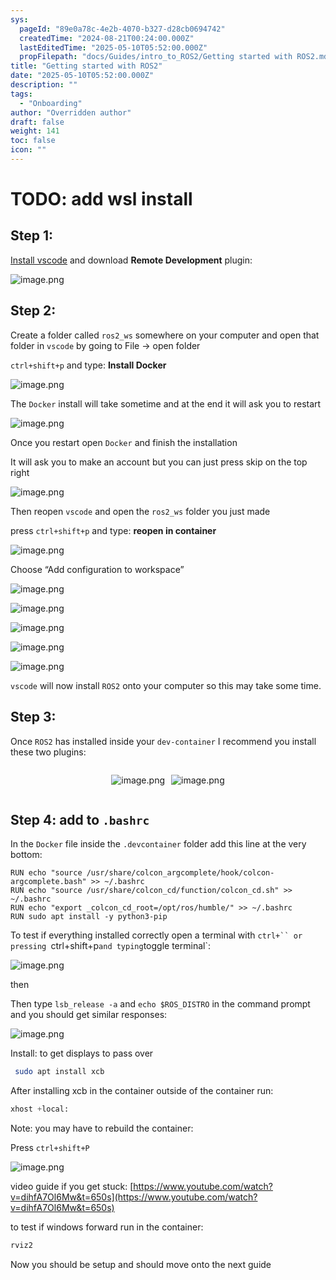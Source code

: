 ```yaml
---
sys:
  pageId: "89e0a78c-4e2b-4070-b327-d28cb0694742"
  createdTime: "2024-08-21T00:24:00.000Z"
  lastEditedTime: "2025-05-10T05:52:00.000Z"
  propFilepath: "docs/Guides/intro_to_ROS2/Getting started with ROS2.md"
title: "Getting started with ROS2"
date: "2025-05-10T05:52:00.000Z"
description: ""
tags:
  - "Onboarding"
author: "Overridden author"
draft: false
weight: 141
toc: false
icon: ""
---
```


# TODO: add wsl install

## Step 1:

[Install vscode](https://code.visualstudio.com/download) and download **Remote Development** plugin:

![image.png](https://prod-files-secure.s3.us-west-2.amazonaws.com/d518164a-d88e-44d1-a4ee-3adb3bd8bce0/efb52993-1881-4a40-b95e-6f020334f022/image.png?X-Amz-Algorithm=AWS4-HMAC-SHA256&X-Amz-Content-Sha256=UNSIGNED-PAYLOAD&X-Amz-Credential=ASIAZI2LB4666K4UQJVU%2F20250628%2Fus-west-2%2Fs3%2Faws4_request&X-Amz-Date=20250628T022814Z&X-Amz-Expires=3600&X-Amz-Security-Token=IQoJb3JpZ2luX2VjEIn%2F%2F%2F%2F%2F%2F%2F%2F%2F%2FwEaCXVzLXdlc3QtMiJIMEYCIQCDqirUmyzZpszB%2Bnar12GwU19jVqwF7hN%2F2kW5Ux9owwIhALJ%2BBM0bs1jiuVwdrmKS6VQ8PSPjDemBIonNppWeo9%2F5KogECIL%2F%2F%2F%2F%2F%2F%2F%2F%2F%2FwEQABoMNjM3NDIzMTgzODA1IgyCxLOkryp%2BUDyudQQq3AM6DNwFMofaaFOQx4saG8p1v24pub6GgUTxP4EX%2BPakfH6H4ncjIu5gfFKZLfkAdqB7LcxkszLyVkQrwK4Ldz47ZEBKZC5k5BehCtckP29idzBFUYCNgwsXr1KvrzlViPVw%2FTE5MokFHRT2oEVQvGCeSeUWP%2F%2B1EIe%2FSNtu3Mycm7xsyodKot%2BJzgaV8o%2F%2FWD4Ix0nTw%2Fk%2F5mflm2PW0QxyIvj1WSqaBGFL8L2BsszXA7vFXBETm%2BsnfeXIZhScYmnZYTo0xVy6%2BAAA9QGMSEdCDaUX4el16plwc0R74krmzZM4rjlpPJ5tqdiaZei1op1KfzV%2BX9NG4ajxPTllggAltVwEtlS1yuFplZBdlNcxI6rMVpK%2BFeRoxV1bSHyc%2FTBu6FxtwXc5k2nQOloBgUh3ts%2F7cgmPJBH3VE1l91jKa2YLpn01Fu1%2FCSW%2F%2BQbzO4IQCWvEObKf2aOvjHVGTYQHzHDWWZlKGfRVEgq4voPa7HdaKHk6VkCDWySdhPhME72AeYmkhqRF%2F8438Oj%2Bg2coBEfVjmschyfII%2Bc4FaSerd%2Fj98PLI0dF9rlOCqBrusZYZ%2BYhVuwPgjLRrNA81FLOg2DfUVFwv%2FddEE7cQInAFJhA6tbhRKKoHPhaqzC2%2F%2FzCBjqkAbk2GlyqBYrc0mFKCC6JAM%2BhmdAtJs2qUlAjL%2Bn7tlLJEtMMmMNCDzFmcHtbTotCqNFdNv9ARFvO%2BskgkDy%2B3oE0zCiQo7dzOJwJsQIYItFn4FTUJg3rvu9AFUJpgH32lTsyg2pozF4Hm0LyBDMJY6FJkk3i4JJ9c0dRPKtQonhgSOOTKczxalsH2r0XFTCq9XV3rY%2B3CdRV0U7153kjn0MR3h7Z&X-Amz-Signature=c756b8f16e101469f587bb80ae2a69361b0a0e83f3610be6a98f76b59b75a73f&X-Amz-SignedHeaders=host&x-amz-checksum-mode=ENABLED&x-id=GetObject)

## Step 2:

Create a folder called `ros2_ws` somewhere on your computer and open that folder in `vscode` by going to File → open folder 

`ctrl+shift+p` and type: **Install Docker**

![image.png](https://prod-files-secure.s3.us-west-2.amazonaws.com/d518164a-d88e-44d1-a4ee-3adb3bd8bce0/2269dc0e-1cd5-47ff-bceb-c04ad9b2eab0/image.png?X-Amz-Algorithm=AWS4-HMAC-SHA256&X-Amz-Content-Sha256=UNSIGNED-PAYLOAD&X-Amz-Credential=ASIAZI2LB4666K4UQJVU%2F20250628%2Fus-west-2%2Fs3%2Faws4_request&X-Amz-Date=20250628T022814Z&X-Amz-Expires=3600&X-Amz-Security-Token=IQoJb3JpZ2luX2VjEIn%2F%2F%2F%2F%2F%2F%2F%2F%2F%2FwEaCXVzLXdlc3QtMiJIMEYCIQCDqirUmyzZpszB%2Bnar12GwU19jVqwF7hN%2F2kW5Ux9owwIhALJ%2BBM0bs1jiuVwdrmKS6VQ8PSPjDemBIonNppWeo9%2F5KogECIL%2F%2F%2F%2F%2F%2F%2F%2F%2F%2FwEQABoMNjM3NDIzMTgzODA1IgyCxLOkryp%2BUDyudQQq3AM6DNwFMofaaFOQx4saG8p1v24pub6GgUTxP4EX%2BPakfH6H4ncjIu5gfFKZLfkAdqB7LcxkszLyVkQrwK4Ldz47ZEBKZC5k5BehCtckP29idzBFUYCNgwsXr1KvrzlViPVw%2FTE5MokFHRT2oEVQvGCeSeUWP%2F%2B1EIe%2FSNtu3Mycm7xsyodKot%2BJzgaV8o%2F%2FWD4Ix0nTw%2Fk%2F5mflm2PW0QxyIvj1WSqaBGFL8L2BsszXA7vFXBETm%2BsnfeXIZhScYmnZYTo0xVy6%2BAAA9QGMSEdCDaUX4el16plwc0R74krmzZM4rjlpPJ5tqdiaZei1op1KfzV%2BX9NG4ajxPTllggAltVwEtlS1yuFplZBdlNcxI6rMVpK%2BFeRoxV1bSHyc%2FTBu6FxtwXc5k2nQOloBgUh3ts%2F7cgmPJBH3VE1l91jKa2YLpn01Fu1%2FCSW%2F%2BQbzO4IQCWvEObKf2aOvjHVGTYQHzHDWWZlKGfRVEgq4voPa7HdaKHk6VkCDWySdhPhME72AeYmkhqRF%2F8438Oj%2Bg2coBEfVjmschyfII%2Bc4FaSerd%2Fj98PLI0dF9rlOCqBrusZYZ%2BYhVuwPgjLRrNA81FLOg2DfUVFwv%2FddEE7cQInAFJhA6tbhRKKoHPhaqzC2%2F%2FzCBjqkAbk2GlyqBYrc0mFKCC6JAM%2BhmdAtJs2qUlAjL%2Bn7tlLJEtMMmMNCDzFmcHtbTotCqNFdNv9ARFvO%2BskgkDy%2B3oE0zCiQo7dzOJwJsQIYItFn4FTUJg3rvu9AFUJpgH32lTsyg2pozF4Hm0LyBDMJY6FJkk3i4JJ9c0dRPKtQonhgSOOTKczxalsH2r0XFTCq9XV3rY%2B3CdRV0U7153kjn0MR3h7Z&X-Amz-Signature=ef3515f8aaa4558b39447e4e69e1fdbe925137bc6be75ffbe5a3f273cf20efda&X-Amz-SignedHeaders=host&x-amz-checksum-mode=ENABLED&x-id=GetObject)

The `Docker` install will take sometime and at the end it will ask you to restart

![image.png](https://prod-files-secure.s3.us-west-2.amazonaws.com/d518164a-d88e-44d1-a4ee-3adb3bd8bce0/ed233f78-be33-4b1f-b89c-9c346c0e961e/image.png?X-Amz-Algorithm=AWS4-HMAC-SHA256&X-Amz-Content-Sha256=UNSIGNED-PAYLOAD&X-Amz-Credential=ASIAZI2LB4666K4UQJVU%2F20250628%2Fus-west-2%2Fs3%2Faws4_request&X-Amz-Date=20250628T022814Z&X-Amz-Expires=3600&X-Amz-Security-Token=IQoJb3JpZ2luX2VjEIn%2F%2F%2F%2F%2F%2F%2F%2F%2F%2FwEaCXVzLXdlc3QtMiJIMEYCIQCDqirUmyzZpszB%2Bnar12GwU19jVqwF7hN%2F2kW5Ux9owwIhALJ%2BBM0bs1jiuVwdrmKS6VQ8PSPjDemBIonNppWeo9%2F5KogECIL%2F%2F%2F%2F%2F%2F%2F%2F%2F%2FwEQABoMNjM3NDIzMTgzODA1IgyCxLOkryp%2BUDyudQQq3AM6DNwFMofaaFOQx4saG8p1v24pub6GgUTxP4EX%2BPakfH6H4ncjIu5gfFKZLfkAdqB7LcxkszLyVkQrwK4Ldz47ZEBKZC5k5BehCtckP29idzBFUYCNgwsXr1KvrzlViPVw%2FTE5MokFHRT2oEVQvGCeSeUWP%2F%2B1EIe%2FSNtu3Mycm7xsyodKot%2BJzgaV8o%2F%2FWD4Ix0nTw%2Fk%2F5mflm2PW0QxyIvj1WSqaBGFL8L2BsszXA7vFXBETm%2BsnfeXIZhScYmnZYTo0xVy6%2BAAA9QGMSEdCDaUX4el16plwc0R74krmzZM4rjlpPJ5tqdiaZei1op1KfzV%2BX9NG4ajxPTllggAltVwEtlS1yuFplZBdlNcxI6rMVpK%2BFeRoxV1bSHyc%2FTBu6FxtwXc5k2nQOloBgUh3ts%2F7cgmPJBH3VE1l91jKa2YLpn01Fu1%2FCSW%2F%2BQbzO4IQCWvEObKf2aOvjHVGTYQHzHDWWZlKGfRVEgq4voPa7HdaKHk6VkCDWySdhPhME72AeYmkhqRF%2F8438Oj%2Bg2coBEfVjmschyfII%2Bc4FaSerd%2Fj98PLI0dF9rlOCqBrusZYZ%2BYhVuwPgjLRrNA81FLOg2DfUVFwv%2FddEE7cQInAFJhA6tbhRKKoHPhaqzC2%2F%2FzCBjqkAbk2GlyqBYrc0mFKCC6JAM%2BhmdAtJs2qUlAjL%2Bn7tlLJEtMMmMNCDzFmcHtbTotCqNFdNv9ARFvO%2BskgkDy%2B3oE0zCiQo7dzOJwJsQIYItFn4FTUJg3rvu9AFUJpgH32lTsyg2pozF4Hm0LyBDMJY6FJkk3i4JJ9c0dRPKtQonhgSOOTKczxalsH2r0XFTCq9XV3rY%2B3CdRV0U7153kjn0MR3h7Z&X-Amz-Signature=5295ebe40ca1a765ce5ca604c981f466856437750570bd147b7af1da91ee349a&X-Amz-SignedHeaders=host&x-amz-checksum-mode=ENABLED&x-id=GetObject)

Once you restart open `Docker` and finish the installation

It will ask you to make an account but you can just press skip on the top right

![image.png](https://prod-files-secure.s3.us-west-2.amazonaws.com/d518164a-d88e-44d1-a4ee-3adb3bd8bce0/21010ad9-1659-4fd9-9f59-9932a09b2a3d/image.png?X-Amz-Algorithm=AWS4-HMAC-SHA256&X-Amz-Content-Sha256=UNSIGNED-PAYLOAD&X-Amz-Credential=ASIAZI2LB4666K4UQJVU%2F20250628%2Fus-west-2%2Fs3%2Faws4_request&X-Amz-Date=20250628T022814Z&X-Amz-Expires=3600&X-Amz-Security-Token=IQoJb3JpZ2luX2VjEIn%2F%2F%2F%2F%2F%2F%2F%2F%2F%2FwEaCXVzLXdlc3QtMiJIMEYCIQCDqirUmyzZpszB%2Bnar12GwU19jVqwF7hN%2F2kW5Ux9owwIhALJ%2BBM0bs1jiuVwdrmKS6VQ8PSPjDemBIonNppWeo9%2F5KogECIL%2F%2F%2F%2F%2F%2F%2F%2F%2F%2FwEQABoMNjM3NDIzMTgzODA1IgyCxLOkryp%2BUDyudQQq3AM6DNwFMofaaFOQx4saG8p1v24pub6GgUTxP4EX%2BPakfH6H4ncjIu5gfFKZLfkAdqB7LcxkszLyVkQrwK4Ldz47ZEBKZC5k5BehCtckP29idzBFUYCNgwsXr1KvrzlViPVw%2FTE5MokFHRT2oEVQvGCeSeUWP%2F%2B1EIe%2FSNtu3Mycm7xsyodKot%2BJzgaV8o%2F%2FWD4Ix0nTw%2Fk%2F5mflm2PW0QxyIvj1WSqaBGFL8L2BsszXA7vFXBETm%2BsnfeXIZhScYmnZYTo0xVy6%2BAAA9QGMSEdCDaUX4el16plwc0R74krmzZM4rjlpPJ5tqdiaZei1op1KfzV%2BX9NG4ajxPTllggAltVwEtlS1yuFplZBdlNcxI6rMVpK%2BFeRoxV1bSHyc%2FTBu6FxtwXc5k2nQOloBgUh3ts%2F7cgmPJBH3VE1l91jKa2YLpn01Fu1%2FCSW%2F%2BQbzO4IQCWvEObKf2aOvjHVGTYQHzHDWWZlKGfRVEgq4voPa7HdaKHk6VkCDWySdhPhME72AeYmkhqRF%2F8438Oj%2Bg2coBEfVjmschyfII%2Bc4FaSerd%2Fj98PLI0dF9rlOCqBrusZYZ%2BYhVuwPgjLRrNA81FLOg2DfUVFwv%2FddEE7cQInAFJhA6tbhRKKoHPhaqzC2%2F%2FzCBjqkAbk2GlyqBYrc0mFKCC6JAM%2BhmdAtJs2qUlAjL%2Bn7tlLJEtMMmMNCDzFmcHtbTotCqNFdNv9ARFvO%2BskgkDy%2B3oE0zCiQo7dzOJwJsQIYItFn4FTUJg3rvu9AFUJpgH32lTsyg2pozF4Hm0LyBDMJY6FJkk3i4JJ9c0dRPKtQonhgSOOTKczxalsH2r0XFTCq9XV3rY%2B3CdRV0U7153kjn0MR3h7Z&X-Amz-Signature=ffa8f2f6c70b8327f8c32bd11293f6b5bfb55715f559c3b0b3408221942227d8&X-Amz-SignedHeaders=host&x-amz-checksum-mode=ENABLED&x-id=GetObject)

Then reopen `vscode` and open the `ros2_ws` folder you just made

press `ctrl+shift+p` and type: **reopen in container**

![image.png](https://prod-files-secure.s3.us-west-2.amazonaws.com/d518164a-d88e-44d1-a4ee-3adb3bd8bce0/4e93b8c2-41ad-488c-8095-c74205196118/image.png?X-Amz-Algorithm=AWS4-HMAC-SHA256&X-Amz-Content-Sha256=UNSIGNED-PAYLOAD&X-Amz-Credential=ASIAZI2LB4666K4UQJVU%2F20250628%2Fus-west-2%2Fs3%2Faws4_request&X-Amz-Date=20250628T022814Z&X-Amz-Expires=3600&X-Amz-Security-Token=IQoJb3JpZ2luX2VjEIn%2F%2F%2F%2F%2F%2F%2F%2F%2F%2FwEaCXVzLXdlc3QtMiJIMEYCIQCDqirUmyzZpszB%2Bnar12GwU19jVqwF7hN%2F2kW5Ux9owwIhALJ%2BBM0bs1jiuVwdrmKS6VQ8PSPjDemBIonNppWeo9%2F5KogECIL%2F%2F%2F%2F%2F%2F%2F%2F%2F%2FwEQABoMNjM3NDIzMTgzODA1IgyCxLOkryp%2BUDyudQQq3AM6DNwFMofaaFOQx4saG8p1v24pub6GgUTxP4EX%2BPakfH6H4ncjIu5gfFKZLfkAdqB7LcxkszLyVkQrwK4Ldz47ZEBKZC5k5BehCtckP29idzBFUYCNgwsXr1KvrzlViPVw%2FTE5MokFHRT2oEVQvGCeSeUWP%2F%2B1EIe%2FSNtu3Mycm7xsyodKot%2BJzgaV8o%2F%2FWD4Ix0nTw%2Fk%2F5mflm2PW0QxyIvj1WSqaBGFL8L2BsszXA7vFXBETm%2BsnfeXIZhScYmnZYTo0xVy6%2BAAA9QGMSEdCDaUX4el16plwc0R74krmzZM4rjlpPJ5tqdiaZei1op1KfzV%2BX9NG4ajxPTllggAltVwEtlS1yuFplZBdlNcxI6rMVpK%2BFeRoxV1bSHyc%2FTBu6FxtwXc5k2nQOloBgUh3ts%2F7cgmPJBH3VE1l91jKa2YLpn01Fu1%2FCSW%2F%2BQbzO4IQCWvEObKf2aOvjHVGTYQHzHDWWZlKGfRVEgq4voPa7HdaKHk6VkCDWySdhPhME72AeYmkhqRF%2F8438Oj%2Bg2coBEfVjmschyfII%2Bc4FaSerd%2Fj98PLI0dF9rlOCqBrusZYZ%2BYhVuwPgjLRrNA81FLOg2DfUVFwv%2FddEE7cQInAFJhA6tbhRKKoHPhaqzC2%2F%2FzCBjqkAbk2GlyqBYrc0mFKCC6JAM%2BhmdAtJs2qUlAjL%2Bn7tlLJEtMMmMNCDzFmcHtbTotCqNFdNv9ARFvO%2BskgkDy%2B3oE0zCiQo7dzOJwJsQIYItFn4FTUJg3rvu9AFUJpgH32lTsyg2pozF4Hm0LyBDMJY6FJkk3i4JJ9c0dRPKtQonhgSOOTKczxalsH2r0XFTCq9XV3rY%2B3CdRV0U7153kjn0MR3h7Z&X-Amz-Signature=cad3963bb5833d605e1b7bbd5291e589c828341e5513e5eec1747de0f95bd235&X-Amz-SignedHeaders=host&x-amz-checksum-mode=ENABLED&x-id=GetObject)

Choose “Add configuration to workspace”

![image.png](https://prod-files-secure.s3.us-west-2.amazonaws.com/d518164a-d88e-44d1-a4ee-3adb3bd8bce0/9560b282-5060-4989-ba37-97e7b2c22476/image.png?X-Amz-Algorithm=AWS4-HMAC-SHA256&X-Amz-Content-Sha256=UNSIGNED-PAYLOAD&X-Amz-Credential=ASIAZI2LB4666K4UQJVU%2F20250628%2Fus-west-2%2Fs3%2Faws4_request&X-Amz-Date=20250628T022814Z&X-Amz-Expires=3600&X-Amz-Security-Token=IQoJb3JpZ2luX2VjEIn%2F%2F%2F%2F%2F%2F%2F%2F%2F%2FwEaCXVzLXdlc3QtMiJIMEYCIQCDqirUmyzZpszB%2Bnar12GwU19jVqwF7hN%2F2kW5Ux9owwIhALJ%2BBM0bs1jiuVwdrmKS6VQ8PSPjDemBIonNppWeo9%2F5KogECIL%2F%2F%2F%2F%2F%2F%2F%2F%2F%2FwEQABoMNjM3NDIzMTgzODA1IgyCxLOkryp%2BUDyudQQq3AM6DNwFMofaaFOQx4saG8p1v24pub6GgUTxP4EX%2BPakfH6H4ncjIu5gfFKZLfkAdqB7LcxkszLyVkQrwK4Ldz47ZEBKZC5k5BehCtckP29idzBFUYCNgwsXr1KvrzlViPVw%2FTE5MokFHRT2oEVQvGCeSeUWP%2F%2B1EIe%2FSNtu3Mycm7xsyodKot%2BJzgaV8o%2F%2FWD4Ix0nTw%2Fk%2F5mflm2PW0QxyIvj1WSqaBGFL8L2BsszXA7vFXBETm%2BsnfeXIZhScYmnZYTo0xVy6%2BAAA9QGMSEdCDaUX4el16plwc0R74krmzZM4rjlpPJ5tqdiaZei1op1KfzV%2BX9NG4ajxPTllggAltVwEtlS1yuFplZBdlNcxI6rMVpK%2BFeRoxV1bSHyc%2FTBu6FxtwXc5k2nQOloBgUh3ts%2F7cgmPJBH3VE1l91jKa2YLpn01Fu1%2FCSW%2F%2BQbzO4IQCWvEObKf2aOvjHVGTYQHzHDWWZlKGfRVEgq4voPa7HdaKHk6VkCDWySdhPhME72AeYmkhqRF%2F8438Oj%2Bg2coBEfVjmschyfII%2Bc4FaSerd%2Fj98PLI0dF9rlOCqBrusZYZ%2BYhVuwPgjLRrNA81FLOg2DfUVFwv%2FddEE7cQInAFJhA6tbhRKKoHPhaqzC2%2F%2FzCBjqkAbk2GlyqBYrc0mFKCC6JAM%2BhmdAtJs2qUlAjL%2Bn7tlLJEtMMmMNCDzFmcHtbTotCqNFdNv9ARFvO%2BskgkDy%2B3oE0zCiQo7dzOJwJsQIYItFn4FTUJg3rvu9AFUJpgH32lTsyg2pozF4Hm0LyBDMJY6FJkk3i4JJ9c0dRPKtQonhgSOOTKczxalsH2r0XFTCq9XV3rY%2B3CdRV0U7153kjn0MR3h7Z&X-Amz-Signature=e728861fe0dfbe8b6b43640937980279f6d2b4c5794202d6c2240dac0c92aec0&X-Amz-SignedHeaders=host&x-amz-checksum-mode=ENABLED&x-id=GetObject)

![image.png](https://prod-files-secure.s3.us-west-2.amazonaws.com/d518164a-d88e-44d1-a4ee-3adb3bd8bce0/2ee63f81-886b-48e8-a553-dc6e5eac99e4/image.png?X-Amz-Algorithm=AWS4-HMAC-SHA256&X-Amz-Content-Sha256=UNSIGNED-PAYLOAD&X-Amz-Credential=ASIAZI2LB4666K4UQJVU%2F20250628%2Fus-west-2%2Fs3%2Faws4_request&X-Amz-Date=20250628T022814Z&X-Amz-Expires=3600&X-Amz-Security-Token=IQoJb3JpZ2luX2VjEIn%2F%2F%2F%2F%2F%2F%2F%2F%2F%2FwEaCXVzLXdlc3QtMiJIMEYCIQCDqirUmyzZpszB%2Bnar12GwU19jVqwF7hN%2F2kW5Ux9owwIhALJ%2BBM0bs1jiuVwdrmKS6VQ8PSPjDemBIonNppWeo9%2F5KogECIL%2F%2F%2F%2F%2F%2F%2F%2F%2F%2FwEQABoMNjM3NDIzMTgzODA1IgyCxLOkryp%2BUDyudQQq3AM6DNwFMofaaFOQx4saG8p1v24pub6GgUTxP4EX%2BPakfH6H4ncjIu5gfFKZLfkAdqB7LcxkszLyVkQrwK4Ldz47ZEBKZC5k5BehCtckP29idzBFUYCNgwsXr1KvrzlViPVw%2FTE5MokFHRT2oEVQvGCeSeUWP%2F%2B1EIe%2FSNtu3Mycm7xsyodKot%2BJzgaV8o%2F%2FWD4Ix0nTw%2Fk%2F5mflm2PW0QxyIvj1WSqaBGFL8L2BsszXA7vFXBETm%2BsnfeXIZhScYmnZYTo0xVy6%2BAAA9QGMSEdCDaUX4el16plwc0R74krmzZM4rjlpPJ5tqdiaZei1op1KfzV%2BX9NG4ajxPTllggAltVwEtlS1yuFplZBdlNcxI6rMVpK%2BFeRoxV1bSHyc%2FTBu6FxtwXc5k2nQOloBgUh3ts%2F7cgmPJBH3VE1l91jKa2YLpn01Fu1%2FCSW%2F%2BQbzO4IQCWvEObKf2aOvjHVGTYQHzHDWWZlKGfRVEgq4voPa7HdaKHk6VkCDWySdhPhME72AeYmkhqRF%2F8438Oj%2Bg2coBEfVjmschyfII%2Bc4FaSerd%2Fj98PLI0dF9rlOCqBrusZYZ%2BYhVuwPgjLRrNA81FLOg2DfUVFwv%2FddEE7cQInAFJhA6tbhRKKoHPhaqzC2%2F%2FzCBjqkAbk2GlyqBYrc0mFKCC6JAM%2BhmdAtJs2qUlAjL%2Bn7tlLJEtMMmMNCDzFmcHtbTotCqNFdNv9ARFvO%2BskgkDy%2B3oE0zCiQo7dzOJwJsQIYItFn4FTUJg3rvu9AFUJpgH32lTsyg2pozF4Hm0LyBDMJY6FJkk3i4JJ9c0dRPKtQonhgSOOTKczxalsH2r0XFTCq9XV3rY%2B3CdRV0U7153kjn0MR3h7Z&X-Amz-Signature=e24feb56f44e76b5ba7c0445ca6a013a2fad1ba1cc7b78f49356a64f80daf387&X-Amz-SignedHeaders=host&x-amz-checksum-mode=ENABLED&x-id=GetObject)

![image.png](https://prod-files-secure.s3.us-west-2.amazonaws.com/d518164a-d88e-44d1-a4ee-3adb3bd8bce0/ae1580b2-b048-407e-aed9-b584224a7a04/image.png?X-Amz-Algorithm=AWS4-HMAC-SHA256&X-Amz-Content-Sha256=UNSIGNED-PAYLOAD&X-Amz-Credential=ASIAZI2LB4666K4UQJVU%2F20250628%2Fus-west-2%2Fs3%2Faws4_request&X-Amz-Date=20250628T022814Z&X-Amz-Expires=3600&X-Amz-Security-Token=IQoJb3JpZ2luX2VjEIn%2F%2F%2F%2F%2F%2F%2F%2F%2F%2FwEaCXVzLXdlc3QtMiJIMEYCIQCDqirUmyzZpszB%2Bnar12GwU19jVqwF7hN%2F2kW5Ux9owwIhALJ%2BBM0bs1jiuVwdrmKS6VQ8PSPjDemBIonNppWeo9%2F5KogECIL%2F%2F%2F%2F%2F%2F%2F%2F%2F%2FwEQABoMNjM3NDIzMTgzODA1IgyCxLOkryp%2BUDyudQQq3AM6DNwFMofaaFOQx4saG8p1v24pub6GgUTxP4EX%2BPakfH6H4ncjIu5gfFKZLfkAdqB7LcxkszLyVkQrwK4Ldz47ZEBKZC5k5BehCtckP29idzBFUYCNgwsXr1KvrzlViPVw%2FTE5MokFHRT2oEVQvGCeSeUWP%2F%2B1EIe%2FSNtu3Mycm7xsyodKot%2BJzgaV8o%2F%2FWD4Ix0nTw%2Fk%2F5mflm2PW0QxyIvj1WSqaBGFL8L2BsszXA7vFXBETm%2BsnfeXIZhScYmnZYTo0xVy6%2BAAA9QGMSEdCDaUX4el16plwc0R74krmzZM4rjlpPJ5tqdiaZei1op1KfzV%2BX9NG4ajxPTllggAltVwEtlS1yuFplZBdlNcxI6rMVpK%2BFeRoxV1bSHyc%2FTBu6FxtwXc5k2nQOloBgUh3ts%2F7cgmPJBH3VE1l91jKa2YLpn01Fu1%2FCSW%2F%2BQbzO4IQCWvEObKf2aOvjHVGTYQHzHDWWZlKGfRVEgq4voPa7HdaKHk6VkCDWySdhPhME72AeYmkhqRF%2F8438Oj%2Bg2coBEfVjmschyfII%2Bc4FaSerd%2Fj98PLI0dF9rlOCqBrusZYZ%2BYhVuwPgjLRrNA81FLOg2DfUVFwv%2FddEE7cQInAFJhA6tbhRKKoHPhaqzC2%2F%2FzCBjqkAbk2GlyqBYrc0mFKCC6JAM%2BhmdAtJs2qUlAjL%2Bn7tlLJEtMMmMNCDzFmcHtbTotCqNFdNv9ARFvO%2BskgkDy%2B3oE0zCiQo7dzOJwJsQIYItFn4FTUJg3rvu9AFUJpgH32lTsyg2pozF4Hm0LyBDMJY6FJkk3i4JJ9c0dRPKtQonhgSOOTKczxalsH2r0XFTCq9XV3rY%2B3CdRV0U7153kjn0MR3h7Z&X-Amz-Signature=60a7a1587a71bf4da84dc4e6fd4c5a29d0eba0185859fc1d71d10b10b882139f&X-Amz-SignedHeaders=host&x-amz-checksum-mode=ENABLED&x-id=GetObject)

![image.png](https://prod-files-secure.s3.us-west-2.amazonaws.com/d518164a-d88e-44d1-a4ee-3adb3bd8bce0/53255b28-f75e-430f-b9e3-c0ac8577e42b/image.png?X-Amz-Algorithm=AWS4-HMAC-SHA256&X-Amz-Content-Sha256=UNSIGNED-PAYLOAD&X-Amz-Credential=ASIAZI2LB4666K4UQJVU%2F20250628%2Fus-west-2%2Fs3%2Faws4_request&X-Amz-Date=20250628T022814Z&X-Amz-Expires=3600&X-Amz-Security-Token=IQoJb3JpZ2luX2VjEIn%2F%2F%2F%2F%2F%2F%2F%2F%2F%2FwEaCXVzLXdlc3QtMiJIMEYCIQCDqirUmyzZpszB%2Bnar12GwU19jVqwF7hN%2F2kW5Ux9owwIhALJ%2BBM0bs1jiuVwdrmKS6VQ8PSPjDemBIonNppWeo9%2F5KogECIL%2F%2F%2F%2F%2F%2F%2F%2F%2F%2FwEQABoMNjM3NDIzMTgzODA1IgyCxLOkryp%2BUDyudQQq3AM6DNwFMofaaFOQx4saG8p1v24pub6GgUTxP4EX%2BPakfH6H4ncjIu5gfFKZLfkAdqB7LcxkszLyVkQrwK4Ldz47ZEBKZC5k5BehCtckP29idzBFUYCNgwsXr1KvrzlViPVw%2FTE5MokFHRT2oEVQvGCeSeUWP%2F%2B1EIe%2FSNtu3Mycm7xsyodKot%2BJzgaV8o%2F%2FWD4Ix0nTw%2Fk%2F5mflm2PW0QxyIvj1WSqaBGFL8L2BsszXA7vFXBETm%2BsnfeXIZhScYmnZYTo0xVy6%2BAAA9QGMSEdCDaUX4el16plwc0R74krmzZM4rjlpPJ5tqdiaZei1op1KfzV%2BX9NG4ajxPTllggAltVwEtlS1yuFplZBdlNcxI6rMVpK%2BFeRoxV1bSHyc%2FTBu6FxtwXc5k2nQOloBgUh3ts%2F7cgmPJBH3VE1l91jKa2YLpn01Fu1%2FCSW%2F%2BQbzO4IQCWvEObKf2aOvjHVGTYQHzHDWWZlKGfRVEgq4voPa7HdaKHk6VkCDWySdhPhME72AeYmkhqRF%2F8438Oj%2Bg2coBEfVjmschyfII%2Bc4FaSerd%2Fj98PLI0dF9rlOCqBrusZYZ%2BYhVuwPgjLRrNA81FLOg2DfUVFwv%2FddEE7cQInAFJhA6tbhRKKoHPhaqzC2%2F%2FzCBjqkAbk2GlyqBYrc0mFKCC6JAM%2BhmdAtJs2qUlAjL%2Bn7tlLJEtMMmMNCDzFmcHtbTotCqNFdNv9ARFvO%2BskgkDy%2B3oE0zCiQo7dzOJwJsQIYItFn4FTUJg3rvu9AFUJpgH32lTsyg2pozF4Hm0LyBDMJY6FJkk3i4JJ9c0dRPKtQonhgSOOTKczxalsH2r0XFTCq9XV3rY%2B3CdRV0U7153kjn0MR3h7Z&X-Amz-Signature=8e473ecc06ac9fcbd978c2fbd48dc52418805cab2bb39bace0b6058e7e677114&X-Amz-SignedHeaders=host&x-amz-checksum-mode=ENABLED&x-id=GetObject)

![image.png](https://prod-files-secure.s3.us-west-2.amazonaws.com/d518164a-d88e-44d1-a4ee-3adb3bd8bce0/7c562767-5af9-4ffb-97d1-327bcdf4ee00/image.png?X-Amz-Algorithm=AWS4-HMAC-SHA256&X-Amz-Content-Sha256=UNSIGNED-PAYLOAD&X-Amz-Credential=ASIAZI2LB4666K4UQJVU%2F20250628%2Fus-west-2%2Fs3%2Faws4_request&X-Amz-Date=20250628T022814Z&X-Amz-Expires=3600&X-Amz-Security-Token=IQoJb3JpZ2luX2VjEIn%2F%2F%2F%2F%2F%2F%2F%2F%2F%2FwEaCXVzLXdlc3QtMiJIMEYCIQCDqirUmyzZpszB%2Bnar12GwU19jVqwF7hN%2F2kW5Ux9owwIhALJ%2BBM0bs1jiuVwdrmKS6VQ8PSPjDemBIonNppWeo9%2F5KogECIL%2F%2F%2F%2F%2F%2F%2F%2F%2F%2FwEQABoMNjM3NDIzMTgzODA1IgyCxLOkryp%2BUDyudQQq3AM6DNwFMofaaFOQx4saG8p1v24pub6GgUTxP4EX%2BPakfH6H4ncjIu5gfFKZLfkAdqB7LcxkszLyVkQrwK4Ldz47ZEBKZC5k5BehCtckP29idzBFUYCNgwsXr1KvrzlViPVw%2FTE5MokFHRT2oEVQvGCeSeUWP%2F%2B1EIe%2FSNtu3Mycm7xsyodKot%2BJzgaV8o%2F%2FWD4Ix0nTw%2Fk%2F5mflm2PW0QxyIvj1WSqaBGFL8L2BsszXA7vFXBETm%2BsnfeXIZhScYmnZYTo0xVy6%2BAAA9QGMSEdCDaUX4el16plwc0R74krmzZM4rjlpPJ5tqdiaZei1op1KfzV%2BX9NG4ajxPTllggAltVwEtlS1yuFplZBdlNcxI6rMVpK%2BFeRoxV1bSHyc%2FTBu6FxtwXc5k2nQOloBgUh3ts%2F7cgmPJBH3VE1l91jKa2YLpn01Fu1%2FCSW%2F%2BQbzO4IQCWvEObKf2aOvjHVGTYQHzHDWWZlKGfRVEgq4voPa7HdaKHk6VkCDWySdhPhME72AeYmkhqRF%2F8438Oj%2Bg2coBEfVjmschyfII%2Bc4FaSerd%2Fj98PLI0dF9rlOCqBrusZYZ%2BYhVuwPgjLRrNA81FLOg2DfUVFwv%2FddEE7cQInAFJhA6tbhRKKoHPhaqzC2%2F%2FzCBjqkAbk2GlyqBYrc0mFKCC6JAM%2BhmdAtJs2qUlAjL%2Bn7tlLJEtMMmMNCDzFmcHtbTotCqNFdNv9ARFvO%2BskgkDy%2B3oE0zCiQo7dzOJwJsQIYItFn4FTUJg3rvu9AFUJpgH32lTsyg2pozF4Hm0LyBDMJY6FJkk3i4JJ9c0dRPKtQonhgSOOTKczxalsH2r0XFTCq9XV3rY%2B3CdRV0U7153kjn0MR3h7Z&X-Amz-Signature=58d5e6156285b36872143955034875333473cc681651e96c96dc23ed790b17b1&X-Amz-SignedHeaders=host&x-amz-checksum-mode=ENABLED&x-id=GetObject)

`vscode` will now install `ROS2` onto your computer so this may take some time.

## Step 3:

Once `ROS2` has installed inside your `dev-container` I recommend you install these two plugins:

<div style="display: flex;flex-direction: row; column-gap:10px; max-width: 630px;justify-content: center;">
<div>

![image.png](https://prod-files-secure.s3.us-west-2.amazonaws.com/d518164a-d88e-44d1-a4ee-3adb3bd8bce0/3fc3d550-5a54-4ba1-ba6b-faa01cdb7369/image.png?X-Amz-Algorithm=AWS4-HMAC-SHA256&X-Amz-Content-Sha256=UNSIGNED-PAYLOAD&X-Amz-Credential=ASIAZI2LB466QALULBCX%2F20250628%2Fus-west-2%2Fs3%2Faws4_request&X-Amz-Date=20250628T022817Z&X-Amz-Expires=3600&X-Amz-Security-Token=IQoJb3JpZ2luX2VjEIn%2F%2F%2F%2F%2F%2F%2F%2F%2F%2FwEaCXVzLXdlc3QtMiJIMEYCIQCrLLDrzRqczwRpKd6gq6AIGrNKbUSK57EuxnytqISrKgIhALQq%2BW7DgkLxqehFmePhzX6yX3p%2B4cfpRjtcoBrsA6sjKogECIL%2F%2F%2F%2F%2F%2F%2F%2F%2F%2FwEQABoMNjM3NDIzMTgzODA1IgyfgtNAZLIBElOWu70q3AM6YfswlqAIKOv4CALql%2Fz7L2%2Ffb5OKVKHoDbyIyVF2OJeVzNk2bT6EeDtP4%2BDHKYe3JP6L72NJzatUNpd03GbdUhtad%2FPKwG0tdskQrTDtlPG6tWQfiolwmuPwNeChKE5YtmP7JIqa9qzkOjEE53a6wSGhvAUjiULOs%2BE5uz1HtKGLQAPb01w%2BhSd8%2B0jgLCyLoN3A2tgpegcXn7n5j193QJfuNYlazxN1CIwivqOXLlhDPJABe1dGLMVb8m6O2wQQlHlbFmQHVPuXacJqO7tAtTGx0UM1cWWnB8lb%2F7wEJyy%2FzI8usR1WOGd9Bg1KjjWMEavPOWRT4MPA61O0JjlqjJ0X%2F5KEkDuOHR6oos8Ir9WpKk%2Ba3T5FT%2BuIisXKWF7jHBSkLjEEoPygb5C16GYBhfO2UknrxS4P1rGe3yQy3iW8z0NyjKlaVRYd5%2Bc%2FSgzTSo6lvxmYVmNd1O1HWy8xRgeOwjFc%2BnIT7mD6f%2BKOpXMyQFx3KXDBy6FP1yt9%2BWIC5xy9MRf%2FJv9TzX2knzPfP3g9Ob7tp6pGUJ6SarKn5FkNLfscFwBUNaPC3UEeQFTTLSEqTqSlG3cr%2BbI2fbIphWE%2FqcWs1kJ4tOlrstpiJ7dJjkvkOmEGwatOCTDo%2F%2FzCBjqkAccctRN%2FCMCmM1eO4tMRrz5YiHjF6X%2BCbDDDe0gGBR7aXwVXt7eZwvDAOFSN4W0ma9exlLWy5tvSDNHyPSPe0wf%2Bq47IwRtoUh3ZwYD4q3nxTkipT7r1Y8PT%2FBphecqwqXicThMwWKciUdLn%2BaRbGi2kMWHqxmJOuxDdxx%2BwpQ1OmzPsK5Exnj42NCLLcQxLqO3RaEtrtRlg%2BrB9DezoAilf6ta4&X-Amz-Signature=402ee352a9a37db9b2555a2893f3dfe4246edc9ca2ae00a06e5f2a19267199f8&X-Amz-SignedHeaders=host&x-amz-checksum-mode=ENABLED&x-id=GetObject)

</div>
<div>

![image.png](https://prod-files-secure.s3.us-west-2.amazonaws.com/d518164a-d88e-44d1-a4ee-3adb3bd8bce0/d994cc66-13c2-4093-a5a3-f84cf4601a82/image.png?X-Amz-Algorithm=AWS4-HMAC-SHA256&X-Amz-Content-Sha256=UNSIGNED-PAYLOAD&X-Amz-Credential=ASIAZI2LB466UHGQC7JP%2F20250628%2Fus-west-2%2Fs3%2Faws4_request&X-Amz-Date=20250628T022817Z&X-Amz-Expires=3600&X-Amz-Security-Token=IQoJb3JpZ2luX2VjEIn%2F%2F%2F%2F%2F%2F%2F%2F%2F%2FwEaCXVzLXdlc3QtMiJHMEUCIQCojED76OqyTpKHQRR0XKPJaXpoujrPmsKRtkJZSPqAnwIgHl7cNzU%2FQ7CcgJJzzbqF6FO74ZunBxbs%2FKwJ%2FbcXVS8qiAQIgv%2F%2F%2F%2F%2F%2F%2F%2F%2F%2FARAAGgw2Mzc0MjMxODM4MDUiDNadNTDqZFMg%2B2m3SircAxLqQqZiBGR2KxsNdeGtLoAgGiSETyLZzOSVOhivJ3LOyaUnXaBO9rX9o%2BidHB7jyvt5utydzeEqUkAajXEIUs1l2%2B2C19aGI%2BOc43dYOWAO9hmn7vu4xX2TGWO22O41E9jG8C4dsN%2B%2BMEkopNS40qoJWzQh1oVFkxZjDkIwEaHAc5MtRl5juVBnzL%2FfyYUbDFWQTvLHl2HBntmYx3TWdejy4Ikq0fd%2BCNB2NFriBxm3kul0UpqFADNC7lI4L%2Fn51PUOQbGzscYiV7fdytFPGDJkwMGtmXHqRJdg%2BkWF0PNGsTDmEjvKtGnE3eMVajJXOC2%2BqNVz2CYVDwcrGadV0CY2ZqQIxio3EXoc6WnrGAKGldcVr0c6P208ChNNopGCZZPITGrgs%2Br7ZAfpUCCblTSyL%2F%2BLSBJ94rmaiFv2xQ%2FNhDd8anJOGXUY9ORcTdnAllu0MkN2ku1iZYdA2svsSbC5YmTQCxuvduDAiFWKJGVxg2cX94vEsPlPgrS7sgDOMZj8kTh%2FO0J0exHSIdSTik0sRnRU707el%2FazbUztAjVIvcS43EDOfgktyAMxL33En46kt46XvWXl50Lhwdg7TJYAmYKieTx3aGtWGx0nUVl8nKjj5NiT1YygjXgMMMv%2F%2FMIGOqUBGyR2bSoYRAKShJuXVwv1oJ7gEkBiTMHa9TBI10%2BQdoi39L5GnOrf2CtWrSUSLFljAvCdN7U%2FYJoFUEkZephgU9jwoehmnw9P9XoPWyjmvNIU%2B6tsxJTNW%2FuYrIWPR8Uhw4niOVpFAB75hf9sncMLllEy2dRa%2F9OY1dv2iPZXUyPHz3Mbj5GHR8oa3WlUF2mt%2BtWzYCS3AbRLCdLUQsvmiWmGwzR6&X-Amz-Signature=16698ddf05852c49f7a965e9038cfb240e82e9835e759c3374a570c9f7b251ea&X-Amz-SignedHeaders=host&x-amz-checksum-mode=ENABLED&x-id=GetObject)

</div>
</div>

## Step 4: add to `.bashrc`

In the `Docker` file inside the `.devcontainer` folder add this line at the very bottom: 

```docker
RUN echo "source /usr/share/colcon_argcomplete/hook/colcon-argcomplete.bash" >> ~/.bashrc
RUN echo "source /usr/share/colcon_cd/function/colcon_cd.sh" >> ~/.bashrc
RUN echo "export _colcon_cd_root=/opt/ros/humble/" >> ~/.bashrc
RUN sudo apt install -y python3-pip 
```

To test if everything installed correctly open a terminal with `ctrl+`` or pressing `ctrl+shift+p` and typing `toggle terminal`:

![image.png](https://prod-files-secure.s3.us-west-2.amazonaws.com/d518164a-d88e-44d1-a4ee-3adb3bd8bce0/6a4943d8-b04e-4c02-9a58-775f3384d1a5/image.png?X-Amz-Algorithm=AWS4-HMAC-SHA256&X-Amz-Content-Sha256=UNSIGNED-PAYLOAD&X-Amz-Credential=ASIAZI2LB4666K4UQJVU%2F20250628%2Fus-west-2%2Fs3%2Faws4_request&X-Amz-Date=20250628T022814Z&X-Amz-Expires=3600&X-Amz-Security-Token=IQoJb3JpZ2luX2VjEIn%2F%2F%2F%2F%2F%2F%2F%2F%2F%2FwEaCXVzLXdlc3QtMiJIMEYCIQCDqirUmyzZpszB%2Bnar12GwU19jVqwF7hN%2F2kW5Ux9owwIhALJ%2BBM0bs1jiuVwdrmKS6VQ8PSPjDemBIonNppWeo9%2F5KogECIL%2F%2F%2F%2F%2F%2F%2F%2F%2F%2FwEQABoMNjM3NDIzMTgzODA1IgyCxLOkryp%2BUDyudQQq3AM6DNwFMofaaFOQx4saG8p1v24pub6GgUTxP4EX%2BPakfH6H4ncjIu5gfFKZLfkAdqB7LcxkszLyVkQrwK4Ldz47ZEBKZC5k5BehCtckP29idzBFUYCNgwsXr1KvrzlViPVw%2FTE5MokFHRT2oEVQvGCeSeUWP%2F%2B1EIe%2FSNtu3Mycm7xsyodKot%2BJzgaV8o%2F%2FWD4Ix0nTw%2Fk%2F5mflm2PW0QxyIvj1WSqaBGFL8L2BsszXA7vFXBETm%2BsnfeXIZhScYmnZYTo0xVy6%2BAAA9QGMSEdCDaUX4el16plwc0R74krmzZM4rjlpPJ5tqdiaZei1op1KfzV%2BX9NG4ajxPTllggAltVwEtlS1yuFplZBdlNcxI6rMVpK%2BFeRoxV1bSHyc%2FTBu6FxtwXc5k2nQOloBgUh3ts%2F7cgmPJBH3VE1l91jKa2YLpn01Fu1%2FCSW%2F%2BQbzO4IQCWvEObKf2aOvjHVGTYQHzHDWWZlKGfRVEgq4voPa7HdaKHk6VkCDWySdhPhME72AeYmkhqRF%2F8438Oj%2Bg2coBEfVjmschyfII%2Bc4FaSerd%2Fj98PLI0dF9rlOCqBrusZYZ%2BYhVuwPgjLRrNA81FLOg2DfUVFwv%2FddEE7cQInAFJhA6tbhRKKoHPhaqzC2%2F%2FzCBjqkAbk2GlyqBYrc0mFKCC6JAM%2BhmdAtJs2qUlAjL%2Bn7tlLJEtMMmMNCDzFmcHtbTotCqNFdNv9ARFvO%2BskgkDy%2B3oE0zCiQo7dzOJwJsQIYItFn4FTUJg3rvu9AFUJpgH32lTsyg2pozF4Hm0LyBDMJY6FJkk3i4JJ9c0dRPKtQonhgSOOTKczxalsH2r0XFTCq9XV3rY%2B3CdRV0U7153kjn0MR3h7Z&X-Amz-Signature=7be25f10741d5bc6b23f954aeccea93e457355ce2bc70b70d077ce4294d7ac83&X-Amz-SignedHeaders=host&x-amz-checksum-mode=ENABLED&x-id=GetObject)

then 

Then type `lsb_release -a` and `echo $ROS_DISTRO` in the command prompt and you should get similar responses:

![image.png](https://prod-files-secure.s3.us-west-2.amazonaws.com/d518164a-d88e-44d1-a4ee-3adb3bd8bce0/3e635dec-a805-4e85-8b9e-d000e5b71a4e/image.png?X-Amz-Algorithm=AWS4-HMAC-SHA256&X-Amz-Content-Sha256=UNSIGNED-PAYLOAD&X-Amz-Credential=ASIAZI2LB4666K4UQJVU%2F20250628%2Fus-west-2%2Fs3%2Faws4_request&X-Amz-Date=20250628T022814Z&X-Amz-Expires=3600&X-Amz-Security-Token=IQoJb3JpZ2luX2VjEIn%2F%2F%2F%2F%2F%2F%2F%2F%2F%2FwEaCXVzLXdlc3QtMiJIMEYCIQCDqirUmyzZpszB%2Bnar12GwU19jVqwF7hN%2F2kW5Ux9owwIhALJ%2BBM0bs1jiuVwdrmKS6VQ8PSPjDemBIonNppWeo9%2F5KogECIL%2F%2F%2F%2F%2F%2F%2F%2F%2F%2FwEQABoMNjM3NDIzMTgzODA1IgyCxLOkryp%2BUDyudQQq3AM6DNwFMofaaFOQx4saG8p1v24pub6GgUTxP4EX%2BPakfH6H4ncjIu5gfFKZLfkAdqB7LcxkszLyVkQrwK4Ldz47ZEBKZC5k5BehCtckP29idzBFUYCNgwsXr1KvrzlViPVw%2FTE5MokFHRT2oEVQvGCeSeUWP%2F%2B1EIe%2FSNtu3Mycm7xsyodKot%2BJzgaV8o%2F%2FWD4Ix0nTw%2Fk%2F5mflm2PW0QxyIvj1WSqaBGFL8L2BsszXA7vFXBETm%2BsnfeXIZhScYmnZYTo0xVy6%2BAAA9QGMSEdCDaUX4el16plwc0R74krmzZM4rjlpPJ5tqdiaZei1op1KfzV%2BX9NG4ajxPTllggAltVwEtlS1yuFplZBdlNcxI6rMVpK%2BFeRoxV1bSHyc%2FTBu6FxtwXc5k2nQOloBgUh3ts%2F7cgmPJBH3VE1l91jKa2YLpn01Fu1%2FCSW%2F%2BQbzO4IQCWvEObKf2aOvjHVGTYQHzHDWWZlKGfRVEgq4voPa7HdaKHk6VkCDWySdhPhME72AeYmkhqRF%2F8438Oj%2Bg2coBEfVjmschyfII%2Bc4FaSerd%2Fj98PLI0dF9rlOCqBrusZYZ%2BYhVuwPgjLRrNA81FLOg2DfUVFwv%2FddEE7cQInAFJhA6tbhRKKoHPhaqzC2%2F%2FzCBjqkAbk2GlyqBYrc0mFKCC6JAM%2BhmdAtJs2qUlAjL%2Bn7tlLJEtMMmMNCDzFmcHtbTotCqNFdNv9ARFvO%2BskgkDy%2B3oE0zCiQo7dzOJwJsQIYItFn4FTUJg3rvu9AFUJpgH32lTsyg2pozF4Hm0LyBDMJY6FJkk3i4JJ9c0dRPKtQonhgSOOTKczxalsH2r0XFTCq9XV3rY%2B3CdRV0U7153kjn0MR3h7Z&X-Amz-Signature=624dc88e3137a22d917b9e0b277bb70789c7d4ef7c14b430586f73244f071b94&X-Amz-SignedHeaders=host&x-amz-checksum-mode=ENABLED&x-id=GetObject)

Install:  to get displays to pass over

```bash
 sudo apt install xcb
```

After installing xcb in the container outside of the container run:

```python
xhost +local:
```

Note: you may have to rebuild the container:

Press `ctrl+shift+P`

![image.png](https://prod-files-secure.s3.us-west-2.amazonaws.com/d518164a-d88e-44d1-a4ee-3adb3bd8bce0/6c2be660-2618-4c38-9c26-53554f7a0b7b/image.png?X-Amz-Algorithm=AWS4-HMAC-SHA256&X-Amz-Content-Sha256=UNSIGNED-PAYLOAD&X-Amz-Credential=ASIAZI2LB4666K4UQJVU%2F20250628%2Fus-west-2%2Fs3%2Faws4_request&X-Amz-Date=20250628T022814Z&X-Amz-Expires=3600&X-Amz-Security-Token=IQoJb3JpZ2luX2VjEIn%2F%2F%2F%2F%2F%2F%2F%2F%2F%2FwEaCXVzLXdlc3QtMiJIMEYCIQCDqirUmyzZpszB%2Bnar12GwU19jVqwF7hN%2F2kW5Ux9owwIhALJ%2BBM0bs1jiuVwdrmKS6VQ8PSPjDemBIonNppWeo9%2F5KogECIL%2F%2F%2F%2F%2F%2F%2F%2F%2F%2FwEQABoMNjM3NDIzMTgzODA1IgyCxLOkryp%2BUDyudQQq3AM6DNwFMofaaFOQx4saG8p1v24pub6GgUTxP4EX%2BPakfH6H4ncjIu5gfFKZLfkAdqB7LcxkszLyVkQrwK4Ldz47ZEBKZC5k5BehCtckP29idzBFUYCNgwsXr1KvrzlViPVw%2FTE5MokFHRT2oEVQvGCeSeUWP%2F%2B1EIe%2FSNtu3Mycm7xsyodKot%2BJzgaV8o%2F%2FWD4Ix0nTw%2Fk%2F5mflm2PW0QxyIvj1WSqaBGFL8L2BsszXA7vFXBETm%2BsnfeXIZhScYmnZYTo0xVy6%2BAAA9QGMSEdCDaUX4el16plwc0R74krmzZM4rjlpPJ5tqdiaZei1op1KfzV%2BX9NG4ajxPTllggAltVwEtlS1yuFplZBdlNcxI6rMVpK%2BFeRoxV1bSHyc%2FTBu6FxtwXc5k2nQOloBgUh3ts%2F7cgmPJBH3VE1l91jKa2YLpn01Fu1%2FCSW%2F%2BQbzO4IQCWvEObKf2aOvjHVGTYQHzHDWWZlKGfRVEgq4voPa7HdaKHk6VkCDWySdhPhME72AeYmkhqRF%2F8438Oj%2Bg2coBEfVjmschyfII%2Bc4FaSerd%2Fj98PLI0dF9rlOCqBrusZYZ%2BYhVuwPgjLRrNA81FLOg2DfUVFwv%2FddEE7cQInAFJhA6tbhRKKoHPhaqzC2%2F%2FzCBjqkAbk2GlyqBYrc0mFKCC6JAM%2BhmdAtJs2qUlAjL%2Bn7tlLJEtMMmMNCDzFmcHtbTotCqNFdNv9ARFvO%2BskgkDy%2B3oE0zCiQo7dzOJwJsQIYItFn4FTUJg3rvu9AFUJpgH32lTsyg2pozF4Hm0LyBDMJY6FJkk3i4JJ9c0dRPKtQonhgSOOTKczxalsH2r0XFTCq9XV3rY%2B3CdRV0U7153kjn0MR3h7Z&X-Amz-Signature=fabac92eafa1848515ae2a20156018518a10518aa553e3a365df9277aeadc094&X-Amz-SignedHeaders=host&x-amz-checksum-mode=ENABLED&x-id=GetObject)

video guide if you get stuck: [https://www.youtube.com/watch?v=dihfA7Ol6Mw&t=650s](https://www.youtube.com/watch?v=dihfA7Ol6Mw&t=650s)

to test if windows forward run in the container:

```bash
rviz2
```

Now you should be setup and should move onto the next guide 
